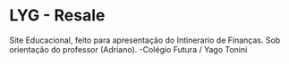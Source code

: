 # LYG - Resale
Site Educacional, feito para apresentação do Intinerario de Finanças.
Sob orientação do professor (Adriano). 
-Colégio Futura / Yago Tonini


